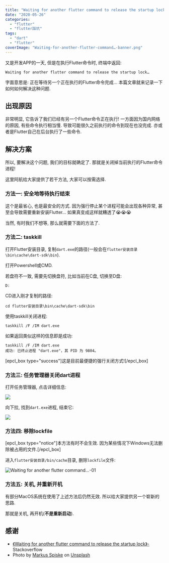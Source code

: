 ```yaml
---
title: "Waiting for another flutter command to release the startup lock..."
date: "2020-05-26"
categories: 
  - "flutter"
  - "flutter踩坑"
tags: 
  - "dart"
  - "flutter"
coverImage: "Waiting-for-another-flutter-command…-banner.png"
---
```


又是开发APP的一天, 但是在执行Flutter命令时, 终端中返回:

```
Waiting for another flutter command to release the startup lock…
```

字面意思是: 正在等待另一个正在执行的Flutter命令完成... 本篇文章就来记录一下如何如何解决这种问题.

## 出现原因

非常明显, 它告诉了我们已经有另一个Flutter命令正在执行! 一方面因为国内网络的原因, 有些命令执行相当慢. 导致可能很久之前执行的命令到现在也没完成. 亦或者是Flutter自己在后台执行了一些命令.

## 解决方案

所以, 要解决这个问题, 我们的目标就确定了. 那就是关闭掉当前执行的Flutter命令进程!

这里阿航给大家提供了若干方法, 大家可以按需选择.

### 方法一: 安全地等待执行结束

这个是最省心, 也是最安全的方式. 因为强行停止某个进程可能会出现各种异常, 甚至会导致需要重新安装Flutter... 如果真变成这样就糟透了😭😭😭

当然, 有时我们不想等, 那么就需要下面的方法了.

### 方法二: taskkill

打开Flutter安装目录, 复制`dart.exe`的路径(一般会在`flutter安装目录\bin\cache\dart-sdk\bin`).

打开Powershell或CMD.

若盘符不一致, 需要先切换盘符, 比如当前在C盘, 切换至D盘:

```
D:
```

CD进入刚才复制的路径:

```
cd flutter安装目录\bin\cache\dart-sdk\bin
```

使用taskkill关闭进程:

```
taskkill /F /IM dart.exe
```

如果返回类似这样的信息即是成功:

```
taskkill /F /IM dart.exe
成功: 已终止进程 "dart.exe"，其 PID 为 9804。
```

\[epcl\_box type="success"\]这是目前最便捷的强行关闭方式!\[/epcl\_box\]

### 方法三: 任务管理器关闭dart进程

打开任务管理器, 点击详细信息:

![](images/Waiting-for-another-flutter-command…-02.png)

向下拉, 找到`dart.exe`进程, 结束它:

![](images/Waiting-for-another-flutter-command…-04.png)

### 方法四: 移除lockfile

\[epcl\_box type="notice"\]本方法有时不会生效. 因为某些情况下Windows无法删除被占用的文件.\[/epcl\_box\]

进入`flutter安装目录/bin/cache`目录, 删除`lockfile`文件:

![Waiting for another flutter command…-01](images/Waiting-for-another-flutter-command…-01.png)

### 方法五: 关机, 并重新开机

有部分MacOS系统在使用了上述方法后仍然无效. 所以给大家提供另一个崭新的思路.

那就是关机, 再开机(**不是重新启动**).

## 感谢

- [《Waiting for another flutter command to release the startup lock》-](https://stackoverflow.com/questions/51679269/waiting-for-another-flutter-command-to-release-the-startup-lock) Stackoverflow
- Photo by [Markus Spiske](https://unsplash.com/@markusspiske?utm_source=unsplash&utm_medium=referral&utm_content=creditCopyText) on [Unsplash](https://unsplash.com/s/photos/knife?utm_source=unsplash&utm_medium=referral&utm_content=creditCopyText)

